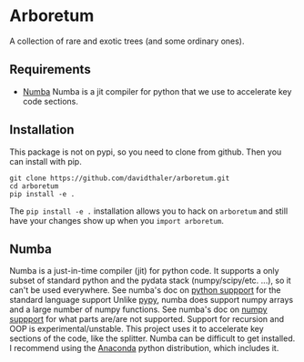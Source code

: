 # Arboretum
A collection of rare and exotic trees (and some ordinary ones).

## Requirements
* [Numba](http://numba.pydata.org/numba-doc/dev/index.html) Numba is a jit compiler for python that we use to accelerate key code sections.

## Installation
This package is not on pypi, so you need to clone from github. Then you can install with pip.

    git clone https://github.com/davidthaler/arboretum.git
    cd arboretum
    pip install -e .

The `pip install -e .` installation allows you to hack on `arboretum` and still have your changes 
show up when you `import arboretum`.

## Numba
Numba is a just-in-time compiler (jit) for python code.
It supports a only subset of standard python and the pydata stack (numpy/scipy/etc. ...), 
so it can't be used everywhere.
See numba's doc on [python suppport](http://numba.pydata.org/numba-doc/dev/reference/pysupported.html) for the standard language support
Unlike [pypy](https://pypy.org/), numba does support numpy arrays and a large number of numpy functions. 
See numba's doc on [numpy suppport](http://numba.pydata.org/numba-doc/dev/reference/numpysupported.html) for what parts are/are not supported.
Support for recursion and OOP is experimental/unstable.
This project uses it to accelerate key sections of the code, like the splitter.
Numba can be difficult to get installed. 
I recommend using the [Anaconda](https://docs.continuum.io/anaconda/) python distribution, which includes it.
